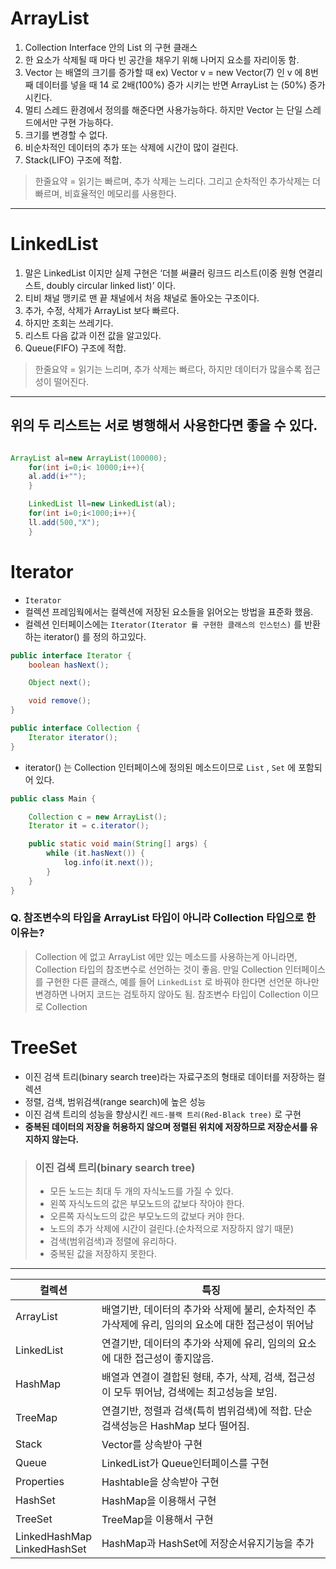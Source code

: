 # ArrayList

1. Collection Interface 안의 List 의 구현 클래스
2. 한 요소가 삭제될 때 마다 빈 공간을 채우기 위해 나머지 요소를 자리이동 함.
3. Vector 는 배열의 크기를 증가할 때 ex) Vector v = new Vector(7) 인 v 에 8번째 데이터를 넣을 때 14 로 2배(100%) 증가 시키는 반면 ArrayList 는 (50%) 증가
   시킨다.
4. 멀티 스레드 환경에서 정의를 해준다면 사용가능하다. 하지만 Vector 는 단일 스레드에서만 구현 가능하다.
5. 크기를 변경할 수 없다.
6. 비순차적인 데이터의 추가 또는 삭제에 시간이 많이 걸린다.
7. Stack(LIFO) 구조에 적합.

> 한줄요약 = 읽기는 빠르며, 추가 삭제는 느리다. 그리고 순차적인 추가삭제는 더 빠르며,
> 비효율적인 메모리를 사용한다.

***

# LinkedList

1. 말은 LinkedList 이지만 실제 구현은 ‘더블 써큘러 링크드 리스트(이중 원형 연결리스트, doubly circular linked list)’ 이다.
2. 티비 채널 맹키로 맨 끝 채널에서 처음 채널로 돌아오는 구조이다.
3. 추가, 수정, 삭제가 ArrayList 보다 빠르다.
4. 하지만 조회는 쓰레기다.
5. 리스트 다음 값과 이전 값을 알고있다.
6. Queue(FIFO) 구조에 적합.

> 한줄요약 = 읽기는 느리며, 추가 삭제는 빠르다,
> 하지만 데이터가 많을수록 접근성이 떨어진다.

*** 

## 위의 두 리스트는 서로 병행해서 사용한다면 좋을 수 있다.

```java

ArrayList al=new ArrayList(100000);
    for(int i=0;i< 10000;i++){
    al.add(i+"");
    }

    LinkedList ll=new LinkedList(al);
    for(int i=0;i<1000;i++){
    ll.add(500,"X");
    }
```

# Iterator

- `Iterator`
- 컬렉션 프레임웍에서는 컬렉션에 저장된 요소들을 읽어오는 방법을 표준화 했음.
- 컬렉션 인터페이스에는 `Iterator(Iterator 를 구현한 클래스의 인스턴스)` 를 반환하는 iterator() 를 정의 하고있다.

```java
public interface Iterator {
    boolean hasNext();

    Object next();

    void remove();
}

public interface Collection {
    Iterator iterator();
}
```

- iterator() 는 Collection 인터페이스에 정의된 메소드이므로 `List` , `Set` 에 포함되어 있다.

```java
public class Main {

    Collection c = new ArrayList();
    Iterator it = c.iterator();

    public static void main(String[] args) {
        while (it.hasNext()) {
            log.info(it.next());
        }
    }
}
```

### Q. 참조변수의 타입을 ArrayList 타입이 아니라 Collection 타입으로 한 이유는?

> Collection 에 없고 ArrayList 에만 있는 메소드를 사용하는게 아니라면, Collection 타입의 참조변수로 선언하는 것이 좋음.
> 만일 Collection 인터페이스를 구현한 다른 클래스, 예를 들어 `LinkedList` 로 바꿔야 한다면 선언문 하나만 변경하면 나머지 코드는 검토하지 않아도 됨.
> 참조변수 타입이 Collection 이므로 Collection

# TreeSet

- 이진 검색 트리(binary search tree)라는 자료구조의 형태로 데이터를 저장하는 컬렉션
- 정렬, 검색, 범위검색(range search)에 높은 성능
- 이진 검색 트리의 성능을 향상시킨 `레드-블랙 트리(Red-Black tree)` 로 구현
- <b>중복된 데이터의 저장을 허용하지 않으며 정렬된 위치에 저장하므로 저장순서를 유지하지 않는다.</b>

> ### 이진 검색 트리(binary search tree)
> - 모든 노드는 최대 두 개의 자식노드를 가질 수 있다.
> - 왼쪽 자식노드의 값은 부모노드의 값보다 작아야 한다.
> - 오른쪽 자식노드의 값은 부모노드의 값보다 커야 한다.
> - 노드의 추가 삭제에 시간이 걸린다.(순차적으로 저장하지 않기 때문)
> - 검색(범위검색)과 정렬에 유리하다.
> - 중복된 값을 저장하지 못한다.

***

| 컬렉션                             | 특징                                                        |
|---------------------------------|-----------------------------------------------------------|
| ArrayList                       | 배열기반, 데이터의 추가와 삭제에 불리, 순차적인 추가삭제에 유리, 임의의 요소에 대한 접근성이 뛰어남 |
| LinkedList                      | 연결기반, 데이터의 추가와 삭제에 유리, 임의의 요소에 대한 접근성이 좋지않음.              |
| HashMap                         | 배열과 연결이 결합된 형태, 추가, 삭제, 검색, 접근성이 모두 뛰어남, 검색에는 최고성능을 보임.   |
| TreeMap                         | 연결기반, 정렬과 검색(특히 범위검색)에 적합. 단순 검색성능은 HashMap 보다 떨어짐.       |
| Stack                           | Vector를 상속받아 구현                                           |
| Queue                           | LinkedList가 Queue인터페이스를 구현                                |
| Properties                      | Hashtable을 상속받아 구현                                        |
| HashSet                         | HashMap을 이용해서 구현                                          |
| TreeSet                         | TreeMap을 이용해서 구현                                          |
| LinkedHashMap<br/>LinkedHashSet | HashMap과 HashSet에 저장순서유지기능을 추가                            |

